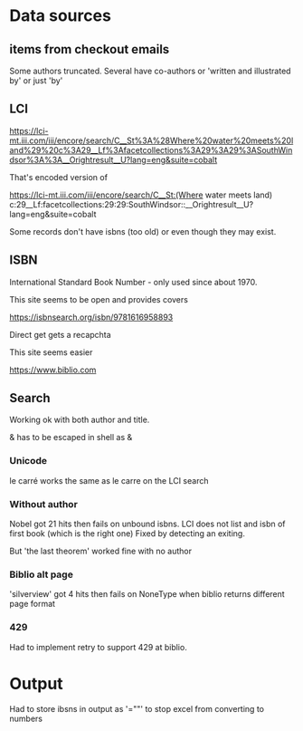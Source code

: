 # Data sources

## items from checkout emails

Some authors truncated.
Several have co-authors or 'written and illustrated by' or just 'by'

## LCI

https://lci-mt.iii.com/iii/encore/search/C__St%3A%28Where%20water%20meets%20land%29%20c%3A29__Lf%3Afacetcollections%3A29%3A29%3ASouthWindsor%3A%3A__Orightresult__U?lang=eng&suite=cobalt

That's encoded version of

https://lci-mt.iii.com/iii/encore/search/C__St:(Where water meets land) c:29__Lf:facetcollections:29:29:SouthWindsor::__Orightresult__U?lang=eng&suite=cobalt

Some records don't have isbns (too old) or even though they may exist.

## ISBN

International Standard Book Number - only used since about 1970.

This site seems to be open and provides covers

https://isbnsearch.org/isbn/9781616958893

Direct get gets a recapchta

This site seems easier

https://www.biblio.com

## Search

Working ok with both author and title. 

& has to be escaped in shell as \&

### Unicode
le carré works the same as le carre on the LCI search


### Without author
Nobel got 21 hits then fails on unbound isbns. LCI does not list and isbn of first book (which is the right one)
Fixed by detecting an exiting.

But 'the last theorem' worked fine with no author

### Biblio alt page

'silverview' got 4 hits then fails on NoneType when biblio returns different page format

### 429

Had to implement retry to support 429 at biblio.

# Output

Had to store ibsns in output as '="<ibsn>"' to stop excel from converting to numbers


